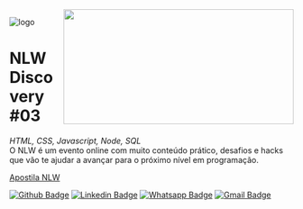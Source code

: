 <img align="right" width="408" height="204" src="http://www.thiagolima.com/img/github/nlw_ticket.png">

![logo](http://www.thiagolima.com/img/github/logo_limao.png)

# NLW Discovery #03
<p>
  <em>HTML, CSS, Javascript, Node, SQL</em> <br>
  O NLW é um evento online com muito conteúdo prático, desafios e hacks que vão te ajudar a avançar para o próximo nível em programação.
</p>
<a href="https://storage.googleapis.com/golden-wind/nextlevelweek/Apostila-NLW.pdf" title="Apostila NLW">Apostila NLW</a>

<br>
 
[![Github Badge](https://img.shields.io/badge/-Github-000?style=flat-square&logo=Github&logoColor=white&link=http://www.github.com/thiagolimao)](http://www.github.com/thiagolimao)
[![Linkedin Badge](https://img.shields.io/badge/-LinkedIn-blue?style=flat-square&logo=Linkedin&logoColor=white&link=https://www.linkedin.com/in/thiago-limao/)](https://www.linkedin.com/in/thiago-limao/)
[![Whatsapp Badge](https://img.shields.io/badge/-Whatsapp-4CA143?style=flat-square&labelColor=4CA143&logo=whatsapp&logoColor=white&link=https://api.whatsapp.com/send?phone=6621979931222)](https://api.whatsapp.com/send?phone=6621979931222)
[![Gmail Badge](https://img.shields.io/badge/-Gmail-c14438?style=flat-square&logo=Gmail&logoColor=white&link=mailto:thiago@thiagolima.com)](mailto:thiago@thiagolima.com)

